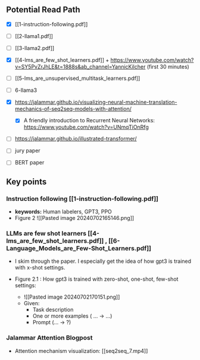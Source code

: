 ## Potential Read Path
- [x] [[1-instruction-following.pdf]] 
- [ ] [[2-llama1.pdf]]
- [ ] [[3-llama2.pdf]]
- [x] [[4-lms_are_few_shot_learners.pdf]] + https://www.youtube.com/watch?v=SY5PvZrJhLE&t=1888s&ab_channel=YannicKilcher (first 30 minutes)
- [ ] [[5-lms_are_unsupervised_multitask_learners.pdf]]
- [ ] 6-llama3
- [x]  https://jalammar.github.io/visualizing-neural-machine-translation-mechanics-of-seq2seq-models-with-attention/ 
	- [x] A friendly introduction to Recurrent Neural Networks: https://www.youtube.com/watch?v=UNmqTiOnRfg
- [ ] https://jalammar.github.io/illustrated-transformer/
- [ ] jury paper
- [ ] BERT paper



## Key points

### Instruction following [[1-instruction-following.pdf]] 
- **keywords:** Human labelers, GPT3, PPO
- Figure 2 ![[Pasted image 20240702165146.png]]

### LLMs are few shot learners [[4-lms_are_few_shot_learners.pdf]] , [[6-Language_Models_are_Few-Shot_Learners.pdf]]
- I skim through the paper. I especially get the idea of how gpt3 is trained with x-shot settings.

- Figure 2.1 : How gpt3 is trained with zero-shot, one-shot, few-shot settings:
	- ![[Pasted image 20240702170151.png]]
	- Given:
		- Task description
		- One or more examples ( ... -> ...)
		- Prompt (... -> ?)


### Jalammar Attention Blogpost
 - Attention mechanism visualization: [[seq2seq_7.mp4]]